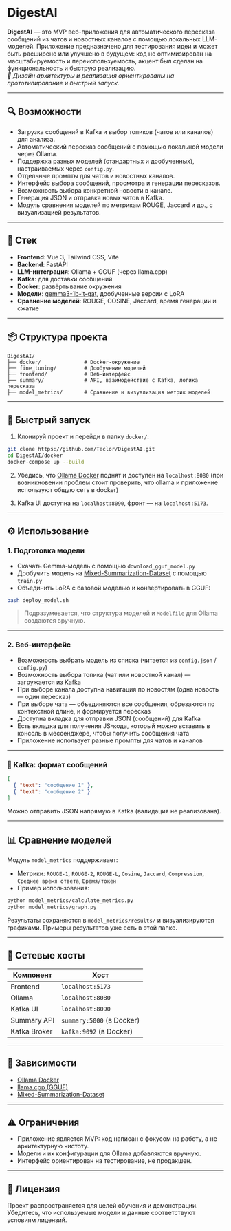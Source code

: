 # DigestAI

**DigestAI** — это MVP веб-приложения для автоматического пересказа сообщений из чатов и новостных каналов с помощью локальных LLM-моделей. Приложение предназначено для тестирования идеи и может быть расширено или улучшено в будущем: код не оптимизирован на масштабируемость и переиспользуемость, акцент был сделан на функциональность и быструю реализацию.  
_📌 Дизайн архитектуры и реализация ориентированы на прототипирование и быстрый запуск._

---

## 🔍 Возможности

- Загрузка сообщений в Kafka и выбор топиков (чатов или каналов) для анализа.
- Автоматический пересказ сообщений с помощью локальной модели через Ollama.
- Поддержка разных моделей (стандартных и дообученных), настраиваемых через `config.py`.
- Отдельные промпты для чатов и новостных каналов.
- Интерфейс выбора сообщений, просмотра и генерации пересказов.
- Возможность выбора конкретной новости в канале.
- Генерация JSON и отправка новых чатов в Kafka.
- Модуль сравнения моделей по метрикам ROUGE, Jaccard и др., с визуализацией результатов.

---

## 🧱 Стек

- **Frontend**: Vue 3, Tailwind CSS, Vite  
- **Backend**: FastAPI  
- **LLM-интеграция**: Ollama + GGUF (через llama.cpp)  
- **Kafka**: для доставки сообщений  
- **Docker**: развёртывание окружения  
- **Модели**: [gemma3-1b-it-qat]([https://ai.google.dev/gemma](https://huggingface.co/google/gemma-3-1b-it-qat-q4_0-gguf)), дообученные версии с LoRA  
- **Сравнение моделей**: ROUGE, COSINE, Jaccard, время генерации и сжатие  

---

## 📦 Структура проекта

```
DigestAI/
├── docker/              # Docker-окружение
├── fine_tuning/         # Дообучение моделей
├── frontend/            # Веб-интерфейс
├── summary/             # API, взаимодействие с Kafka, логика пересказа
├── model_metrics/       # Сравнение и визуализация метрик моделей
```

---

## 🧪 Быстрый запуск

1. Клонируй проект и перейди в папку `docker/`:

```bash
git clone https://github.com/Teclor/DigestAI.git
cd DigestAI/docker
docker-compose up --build
```

2. Убедись, что [Ollama Docker](https://github.com/mythrantic/ollama-docker) поднят и доступен на `localhost:8080` (при возникновении проблем стоит проверить, что ollama и приложение используют общую сеть в docker)

3. Kafka UI доступна на `localhost:8090`, фронт — на `localhost:5173`.

---

## ⚙️ Использование

### 1. Подготовка модели

- Скачать Gemma-модель с помощью `download_gguf_model.py`
- Дообучить модель на [Mixed-Summarization-Dataset](https://huggingface.co/datasets/RussianNLP/Mixed-Summarization-Dataset) с помощью `train.py`
- Объединить LoRA с базовой моделью и конвертировать в GGUF:

```bash
bash deploy_model.sh
```

> Подразумевается, что структура моделей и `Modelfile` для Ollama создаются вручную.

---

### 2. Веб-интерфейс

- Возможность выбрать модель из списка (читается из `config.json` / `config.py`)
- Возможность выбора топика (чат или новостной канал) — загружается из Kafka
- При выборе канала доступна навигация по новостям (одна новость — один пересказ)
- При выборе чата — объединяются все сообщения, обрезаются по контекстной длине, и формируется пересказ
- Доступна вкладка для отправки JSON (сообщений) для Kafka
- Есть вкладка для получения JS-кода, который можно вставить в консоль в мессенджере, чтобы получить сообщения чата
- Приложение использует разные промпты для чатов и каналов

---

### 🧾 Kafka: формат сообщений

```json
[
  { "text": "сообщение 1" },
  { "text": "сообщение 2" }
]
```

Можно отправить JSON напрямую в Kafka (валидация не реализована).

---

## 📊 Сравнение моделей

Модуль `model_metrics` поддерживает:

- Метрики: `ROUGE-1`, `ROUGE-2`, `ROUGE-L`, `Cosine`, `Jaccard`, `Compression`, `Среднее время ответа`, `Время/токен`
- Пример использования:

```bash
python model_metrics/calculate_metrics.py
python model_metrics/graph.py
```

Результаты сохраняются в `model_metrics/results/` и визуализируются графиками. Примеры результатов уже есть в этой папке.

---

## 🐳 Сетевые хосты

| Компонент      | Хост                      |
|----------------|---------------------------|
| Frontend       | `localhost:5173`          |
| Ollama         | `localhost:8080`          |
| Kafka UI       | `localhost:8090`          |
| Summary API    | `summary:5000` (в Docker) |
| Kafka Broker   | `kafka:9092` (в Docker)   |

---

## 📌 Зависимости

- [Ollama Docker](https://github.com/mythrantic/ollama-docker)
- [llama.cpp (GGUF)](https://github.com/ggml-org/llama.cpp)
- [Mixed-Summarization-Dataset](https://huggingface.co/datasets/RussianNLP/Mixed-Summarization-Dataset)

---

## ⚠️ Ограничения

- Приложение является MVP: код написан с фокусом на работу, а не архитектурную чистоту.
- Модели и их конфигурации для Ollama добавляются вручную.
- Интерфейс ориентирован на тестирование, не продакшен.

---

## 📄 Лицензия

Проект распространяется для целей обучения и демонстрации. Убедитесь, что используемые модели и данные соответствуют условиям лицензий.
